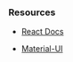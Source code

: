 ### Resources

- [React Docs](https://facebook.github.io/react/docs/getting-started.html)

- [Material-UI](http://www.material-ui.com/#/)